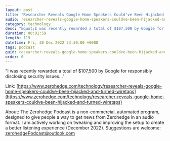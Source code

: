 ```yaml
---
layout: post
title: "Researcher Reveals Google Home Speakers Could've Been Hijacked And Turned Into Wiretaps"
audio: researcher-reveals-google-home-speakers-couldve-been-hijacked-and-turned-wiretaps-0
category: technology
desc: "&quot;I was recently rewarded a total of $107,500 by Google for responsibly disclosing security issues...&quot; "
duration: 00:01:59
length: 119
datetime: Fri, 30 Dec 2022 23:30:00 +0000
tags: podcast
guid: researcher-reveals-google-home-speakers-couldve-been-hijacked-and-turned-wiretaps-0
order: 0
---
```

&quot;I was recently rewarded a total of $107,500 by Google for responsibly disclosing security issues...&quot; 

Link: [https://www.zerohedge.com/technology/researcher-reveals-google-home-speakers-couldve-been-hijacked-and-turned-wiretaps](https://www.zerohedge.com/technology/researcher-reveals-google-home-speakers-couldve-been-hijacked-and-turned-wiretaps)

About: The Zerohedge Podcast is a non-commercial, automated program, designed to give people a way to get news from Zerohedge in an audio format.  I am actively working on tweaking and improving the setup to create a better listening experience (December 2022).  Suggestions are welcome: [zerohedgePodcast@outlook.com](mailto:zerohedgePodcast@outlook.com)